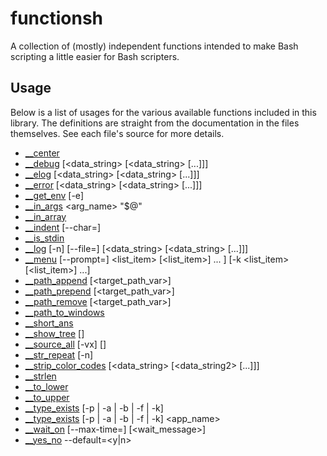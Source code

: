 functionsh
==========

A collection of (mostly) independent functions intended to make Bash scripting a little easier for Bash scripters.


Usage
-----

Below is a list of usages for the various available functions included in this library. The definitions are straight from the documentation in the files themselves. See each file's source for more details.

 - [__center](functions/__center.sh) <line-length> <string>
 - [__debug](functions/__debug.sh) [<data_string> [<data_string> [...]]]
 - [__elog](functions/__elog.sh) [<data_string> [<data_string> [...]]]
 - [__error](functions/__error.sh) [<data_string> [<data_string> [...]]]
 - [__get_env](functions/__get_env.sh) [-e]
 - [__in_args](functions/__in_args.sh) <arg_name> "$@"
 - [__in_array](functions/__in_array.sh) <needle> <haystack>
 - [__indent](functions/__indent.sh) [--char=<char>] <num> <string>
 - [__is_stdin](functions/__is_stdin.sh)
 - [__log](functions/__log.sh) [-n] [--file=<path>] [<data_string> [<data_string> [...]]]
 - [__menu](functions/__menu.sh) [--prompt=<msg>] <list_item> [<list_item>] ... ] [-k <list_item> [<list_item>] ...]
 - [__path_append](functions/__path_append.sh) <path> [<target_path_var>]
 - [__path_prepend](functions/__path_prepend.sh) <path> [<target_path_var>]
 - [__path_remove](functions/__path_remove.sh) <path> [<target_path_var>]
 - [__path_to_windows](functions/__path_to_windows.sh) <path>
 - [__short_ans](functions/__short_ans.sh) <prompt>
 - [__show_tree](functions/__show_tree.sh) [<path>]
 - [__source_all](functions/__source_all.sh) [-vx] [<path>]
 - [__str_repeat](functions/__str_repeat.sh) [-n] <string> <num>
 - [__strip_color_codes](functions/__strip_color_codes.sh) [<data_string> [<data_string2> [...]]]
 - [__strlen](functions/__strlen.sh) <string>
 - [__to_lower](functions/__to_lower.sh) <string>
 - [__to_upper](functions/__to_upper.sh) <string>
 - [__type_exists](functions/__type_exists.sh) [-p | -a | -b | -f | -k] <command>
 - [__type_exists](functions/__type_exists.sh) [-p | -a | -b | -f | -k] <app_name>
 - [__wait_on](functions/__wait_on.sh) [--max-time=<seconds>] <processID> [<wait_message>]
 - [__yes_no](functions/__yes_no.sh) --default=<y|n> <question>
